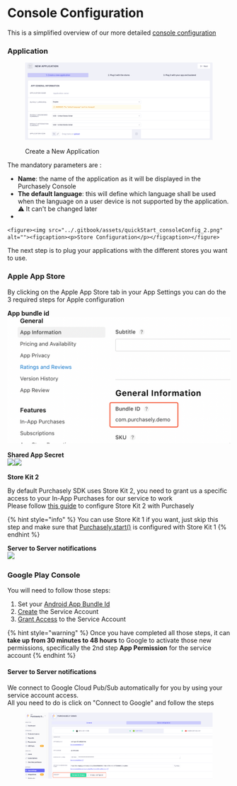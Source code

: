 # Console Configuration

This is a simplified overview of our more detailed [console configuration](console-configuration/installation.md#creating-a-new-app)

### Application

<figure><img src="../.gitbook/assets/quickStart_consoleConfig_1.png" alt=""><figcaption><p>Create a New Application</p></figcaption></figure>

The mandatory parameters are :

* **Name**: the name of the application as it will be displayed in the Purchasely Console
* **The default language**: this will define which language shall be used when the language on a user device is not supported by the application. ⚠️ It can't be changed later
*

    <figure><img src="../.gitbook/assets/quickStart_consoleConfig_2.png" alt=""><figcaption><p>Store Configuration</p></figcaption></figure>

The next step is to plug your applications with the different stores you want to use.

### Apple App Store

By clicking on the Apple App Store tab in your App Settings you can do the 3 required steps for Apple configuration

**App bundle id**\
<img src="../.gitbook/assets/quickStart_consoleConfig_3.png" alt="" data-size="original">



**Shared App Secret**\
![](../.gitbook/assets/quickStart\_consoleConfig\_4.png)![](../.gitbook/assets/quickStart\_consoleConfig\_5.png)

**Store Kit 2**

By default Purchasely SDK uses Store Kit 2, you need to grant us a specific access to your In-App Purchases for our service to work\
Please follow [this guide](../quick-start-1/sdk-configuration/storekit-2.md) to configure Store Kit 2 with Purchasely

{% hint style="info" %}
You can use Store Kit 1 if you want, just skip this step and make sure that [Purchasely.start()](sdk-implementation.md) is configured with Store Kit 1
{% endhint %}

**Server to Server notifications**\
![](../.gitbook/assets/quickStart\_consoleConfig\_6.png)

### Google Play Console

You will need to follow those steps:

1. Set your [Android App Bundle Id](console-configuration/installation.md#android-app-bundle-id)
2. [Create](console-configuration/installation.md#access-key-json) the Service Account
3. [Grant Access](console-configuration/installation.md#grant-access-to-the-new-service-account) to the Service Account

{% hint style="warning" %}
Once you have completed all those steps, it can **take up from 30 minutes to 48 hours** to Google to activate those new permissions, specifically the 2nd step **App Permission** for the service account
{% endhint %}

#### Server to Server notifications

We connect to Google Cloud Pub/Sub automatically for you by using your service account access.\
All you need to do is click on "Connect to Google" and follow the steps

<figure><img src="../.gitbook/assets/quickStart_consoleConfig_11.png" alt=""><figcaption></figcaption></figure>
